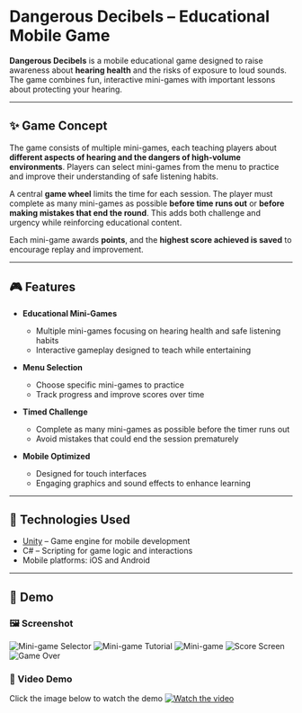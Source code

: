 # Dangerous Decibels – Educational Mobile Game

**Dangerous Decibels** is a mobile educational game designed to raise awareness about **hearing health** and the risks of exposure to loud sounds. The game combines fun, interactive mini-games with important lessons about protecting your hearing.

---

## ✨ Game Concept

The game consists of multiple mini-games, each teaching players about **different aspects of hearing and the dangers of high-volume environments**. Players can select mini-games from the menu to practice and improve their understanding of safe listening habits.

A central **game wheel** limits the time for each session. The player must complete as many mini-games as possible **before time runs out** or **before making mistakes that end the round**. This adds both challenge and urgency while reinforcing educational content.

Each mini-game awards **points**, and the **highest score achieved is saved** to encourage replay and improvement.

---

## 🎮 Features

- **Educational Mini-Games**
  - Multiple mini-games focusing on hearing health and safe listening habits
  - Interactive gameplay designed to teach while entertaining

- **Menu Selection**
  - Choose specific mini-games to practice
  - Track progress and improve scores over time

- **Timed Challenge**
  - Complete as many mini-games as possible before the timer runs out
  - Avoid mistakes that could end the session prematurely

- **Mobile Optimized**
  - Designed for touch interfaces
  - Engaging graphics and sound effects to enhance learning

---

## 🚀 Technologies Used

- [Unity](https://unity.com/) – Game engine for mobile development  
- C# – Scripting for game logic and interactions  
- Mobile platforms: iOS and Android  

---

## 📸 Demo  

### 🖼️ Screenshot
![Mini-game Selector](https://imgur.com/ZGPOzEG.png)
![Mini-game Tutorial](https://imgur.com/CvYeXrI.png)
![Mini-game](https://imgur.com/v7GpbqN.png)
![Score Screen](https://imgur.com/94HcJrA.png)
![Game Over](https://imgur.com/WUDFjaa.png)

### 🎥 Video Demo
Click the image below to watch the demo
[![Watch the video](https://imgur.com/undefined.png)](https://youtu.be/_iac1XYDXNU)
